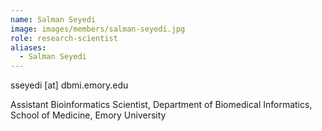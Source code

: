 ```yaml
---
name: Salman Seyedi
image: images/members/salman-seyedi.jpg
role: research-scientist
aliases:
  - Salman Seyedi
---
```


sseyedi [at] dbmi.emory.edu

Assistant Bioinformatics Scientist, Department of Biomedical Informatics, School of Medicine, Emory University

